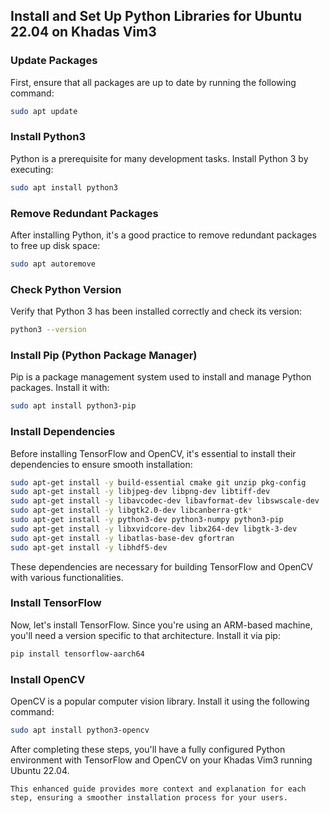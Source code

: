 ## Install and Set Up Python Libraries for Ubuntu 22.04 on Khadas Vim3

### Update Packages

First, ensure that all packages are up to date by running the following command:

```bash
sudo apt update
```

### Install Python3

Python is a prerequisite for many development tasks. Install Python 3 by executing:

```bash
sudo apt install python3
```

### Remove Redundant Packages

After installing Python, it's a good practice to remove redundant packages to free up disk space:

```bash
sudo apt autoremove
```

### Check Python Version

Verify that Python 3 has been installed correctly and check its version:

```bash
python3 --version
```

### Install Pip (Python Package Manager)

Pip is a package management system used to install and manage Python packages. Install it with:

```bash
sudo apt install python3-pip
```

### Install Dependencies

Before installing TensorFlow and OpenCV, it's essential to install their dependencies to ensure smooth installation:

```bash
sudo apt-get install -y build-essential cmake git unzip pkg-config
sudo apt-get install -y libjpeg-dev libpng-dev libtiff-dev
sudo apt-get install -y libavcodec-dev libavformat-dev libswscale-dev
sudo apt-get install -y libgtk2.0-dev libcanberra-gtk*
sudo apt-get install -y python3-dev python3-numpy python3-pip
sudo apt-get install -y libxvidcore-dev libx264-dev libgtk-3-dev
sudo apt-get install -y libatlas-base-dev gfortran
sudo apt-get install -y libhdf5-dev
```

These dependencies are necessary for building TensorFlow and OpenCV with various functionalities.

### Install TensorFlow

Now, let's install TensorFlow. Since you're using an ARM-based machine, you'll need a version specific to that architecture. Install it via pip:

```bash
pip install tensorflow-aarch64
```

### Install OpenCV

OpenCV is a popular computer vision library. Install it using the following command:

```bash
sudo apt install python3-opencv
```

After completing these steps, you'll have a fully configured Python environment with TensorFlow and OpenCV on your Khadas Vim3 running Ubuntu 22.04.

```
This enhanced guide provides more context and explanation for each step, ensuring a smoother installation process for your users.
```
